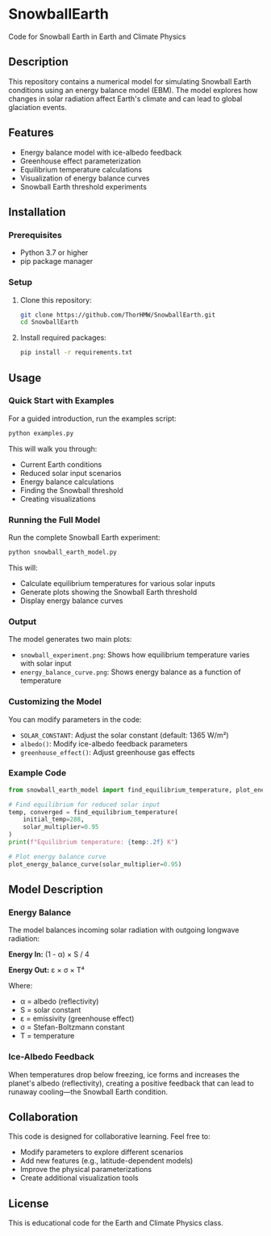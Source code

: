 # SnowballEarth
Code for Snowball Earth in Earth and Climate Physics

## Description
This repository contains a numerical model for simulating Snowball Earth conditions using an energy balance model (EBM). The model explores how changes in solar radiation affect Earth's climate and can lead to global glaciation events.

## Features
- Energy balance model with ice-albedo feedback
- Greenhouse effect parameterization
- Equilibrium temperature calculations
- Visualization of energy balance curves
- Snowball Earth threshold experiments

## Installation

### Prerequisites
- Python 3.7 or higher
- pip package manager

### Setup
1. Clone this repository:
   ```bash
   git clone https://github.com/ThorHMW/SnowballEarth.git
   cd SnowballEarth
   ```

2. Install required packages:
   ```bash
   pip install -r requirements.txt
   ```

## Usage

### Quick Start with Examples
For a guided introduction, run the examples script:
```bash
python examples.py
```

This will walk you through:
- Current Earth conditions
- Reduced solar input scenarios
- Energy balance calculations
- Finding the Snowball threshold
- Creating visualizations

### Running the Full Model
Run the complete Snowball Earth experiment:
```bash
python snowball_earth_model.py
```

This will:
- Calculate equilibrium temperatures for various solar inputs
- Generate plots showing the Snowball Earth threshold
- Display energy balance curves

### Output
The model generates two main plots:
- `snowball_experiment.png`: Shows how equilibrium temperature varies with solar input
- `energy_balance_curve.png`: Shows energy balance as a function of temperature

### Customizing the Model
You can modify parameters in the code:
- `SOLAR_CONSTANT`: Adjust the solar constant (default: 1365 W/m²)
- `albedo()`: Modify ice-albedo feedback parameters
- `greenhouse_effect()`: Adjust greenhouse gas effects

### Example Code
```python
from snowball_earth_model import find_equilibrium_temperature, plot_energy_balance_curve

# Find equilibrium for reduced solar input
temp, converged = find_equilibrium_temperature(
    initial_temp=288,
    solar_multiplier=0.95
)
print(f"Equilibrium temperature: {temp:.2f} K")

# Plot energy balance curve
plot_energy_balance_curve(solar_multiplier=0.95)
```

## Model Description

### Energy Balance
The model balances incoming solar radiation with outgoing longwave radiation:

**Energy In:** (1 - α) × S / 4

**Energy Out:** ε × σ × T⁴

Where:
- α = albedo (reflectivity)
- S = solar constant
- ε = emissivity (greenhouse effect)
- σ = Stefan-Boltzmann constant
- T = temperature

### Ice-Albedo Feedback
When temperatures drop below freezing, ice forms and increases the planet's albedo (reflectivity), creating a positive feedback that can lead to runaway cooling—the Snowball Earth condition.

## Collaboration
This code is designed for collaborative learning. Feel free to:
- Modify parameters to explore different scenarios
- Add new features (e.g., latitude-dependent models)
- Improve the physical parameterizations
- Create additional visualization tools

## License
This is educational code for the Earth and Climate Physics class.
